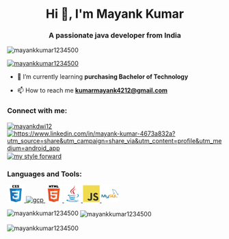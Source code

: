 <h1 align="center">Hi 👋, I'm Mayank Kumar</h1>
<h3 align="center">A passionate java developer from India</h3>

<p align="left"> <img src="https://komarev.com/ghpvc/?username=mayankkumar1234500&label=Profile%20views&color=0e75b6&style=flat" alt="mayankkumar1234500" /> </p>

<p align="left"> <a href="https://github.com/ryo-ma/github-profile-trophy"><img src="https://github-profile-trophy.vercel.app/?username=mayankkumar1234500" alt="mayankkumar1234500" /></a> </p>

- 🌱 I’m currently learning **purchasing Bachelor of Technology**

- 📫 How to reach me **kumarmayank4212@gmail.com**

<h3 align="left">Connect with me:</h3>
<p align="left">
<a href="https://twitter.com/mayankdwi12" target="blank"><img align="center" src="https://raw.githubusercontent.com/rahuldkjain/github-profile-readme-generator/master/src/images/icons/Social/twitter.svg" alt="mayankdwi12" height="30" width="40" /></a>
<a href="https://linkedin.com/in/https://www.linkedin.com/in/mayank-kumar-4673a832a?utm_source=share&utm_campaign=share_via&utm_content=profile&utm_medium=android_app" target="blank"><img align="center" src="https://raw.githubusercontent.com/rahuldkjain/github-profile-readme-generator/master/src/images/icons/Social/linked-in-alt.svg" alt="https://www.linkedin.com/in/mayank-kumar-4673a832a?utm_source=share&utm_campaign=share_via&utm_content=profile&utm_medium=android_app" height="30" width="40" /></a>
<a href="https://www.youtube.com/c/my style forward" target="blank"><img align="center" src="https://raw.githubusercontent.com/rahuldkjain/github-profile-readme-generator/master/src/images/icons/Social/youtube.svg" alt="my style forward" height="30" width="40" /></a>
</p>

<h3 align="left">Languages and Tools:</h3>
<p align="left"> <a href="https://www.w3schools.com/css/" target="_blank" rel="noreferrer"> <img src="https://raw.githubusercontent.com/devicons/devicon/master/icons/css3/css3-original-wordmark.svg" alt="css3" width="40" height="40"/> </a> <a href="https://cloud.google.com" target="_blank" rel="noreferrer"> <img src="https://www.vectorlogo.zone/logos/google_cloud/google_cloud-icon.svg" alt="gcp" width="40" height="40"/> </a> <a href="https://www.w3.org/html/" target="_blank" rel="noreferrer"> <img src="https://raw.githubusercontent.com/devicons/devicon/master/icons/html5/html5-original-wordmark.svg" alt="html5" width="40" height="40"/> </a> <a href="https://www.java.com" target="_blank" rel="noreferrer"> <img src="https://raw.githubusercontent.com/devicons/devicon/master/icons/java/java-original.svg" alt="java" width="40" height="40"/> </a> <a href="https://developer.mozilla.org/en-US/docs/Web/JavaScript" target="_blank" rel="noreferrer"> <img src="https://raw.githubusercontent.com/devicons/devicon/master/icons/javascript/javascript-original.svg" alt="javascript" width="40" height="40"/> </a> <a href="https://www.mysql.com/" target="_blank" rel="noreferrer"> <img src="https://raw.githubusercontent.com/devicons/devicon/master/icons/mysql/mysql-original-wordmark.svg" alt="mysql" width="40" height="40"/> </a> </p>

<p><img align="left" src="https://github-readme-stats.vercel.app/api/top-langs?username=mayankkumar1234500&show_icons=true&locale=en&layout=compact" alt="mayankkumar1234500" /></p>

<p>&nbsp;<img align="center" src="https://github-readme-stats.vercel.app/api?username=mayankkumar1234500&show_icons=true&locale=en" alt="mayankkumar1234500" /></p>

<p><img align="center" src="https://github-readme-streak-stats.herokuapp.com/?user=mayankkumar1234500&" alt="mayankkumar1234500" /></p>
